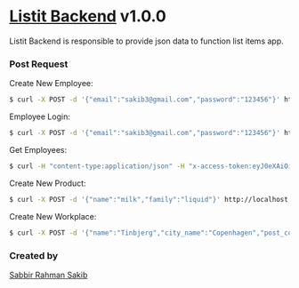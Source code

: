 # [Listit Backend](backend-listit.herokuapp.com) v1.0.0
Listit Backend is responsible to provide json data to function list items app.

### Post Request

Create New Employee:
```sh
$ curl -X POST -d '{"email":"sakib3@gmail.com","password":"123456"}' http://localhost:3000/api/v1/employees/ --header "Content-Type:application/json"
```
Employee Login:
```sh
$ curl -X POST -d '{"email":"sakib3@gmail.com","password":"123456"}' http://localhost:3000/employees/login --header "Content-Type:application/json"
```
Get Employees:
```sh
$ curl -H "content-type:application/json" -H "x-access-token:eyJ0eXAiOiJKV1QiLCJhbGciOiJIUzI1NiJ9.eyJpc3MiOiI1NzFhYmUyMTgzMGNjMWRjMGZhNDRmYTIiLCJleHAiOjE0Njk5ODY1OTg1NDZ9.Jqo_2JU7G5PkdpMl0zssP4Ej1ZjXUw1jcAplMr8l86c" -X POST http://localhost:3000/api/employees/
```
Create New Product:
```sh
$ curl -X POST -d '{"name":"milk","family":"liquid"}' http://localhost:3000/api/v1/products/ --header "Content-Type:application/json"
```
Create New Workplace:
```sh
$ curl -X POST -d '{"name":"Tinbjerg","city_name":"Copenhagen","post_code":"2700"}' http://localhost:3000/api/v1/workplaces/ --header "Content-Type:application/json"
```
### Created by
[Sabbir Rahman Sakib]()
